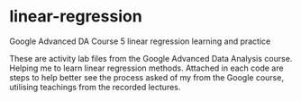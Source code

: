 # linear-regression
Google Advanced DA Course 5 linear regression learning and practice

These are activity lab files from the Google Advanced Data Analysis course. 
Helping me to learn linear regression methods.
Attached in each code are steps to help better see the process asked of my from the Google course, utilising teachings from the recorded lectures.
